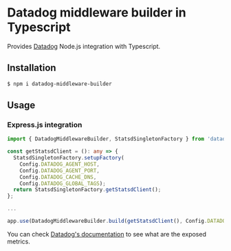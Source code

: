 # Datadog middleware builder in Typescript

Provides [Datadog](https://www.datadoghq.com/) Node.js integration with Typescript.

## Installation

```bash
$ npm i datadog-middleware-builder
```

## Usage

### Express.js integration

```typescript
import { DatadogMiddlewareBuilder, StatsdSingletonFactory } from 'datadog-middleware-builder';

const getStatsdClient = (): any => {
  StatsdSingletonFactory.setupFactory(
    Config.DATADOG_AGENT_HOST,
    Config.DATADOG_AGENT_PORT,
    Config.DATADOG_CACHE_DNS,
    Config.DATADOG_GLOBAL_TAGS);
  return StatsdSingletonFactory.getStatsdClient();
};

...

app.use(DatadogMiddlewareBuilder.build(getStatsdClient(), Config.DATADOG_SERVICE_NAME));
```

You can check [Datadog's documentation](https://docs.datadoghq.com/integrations/express/) to see what are the exposed metrics.
